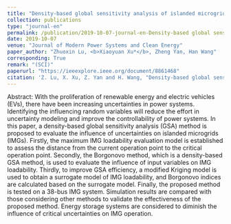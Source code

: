 ```yaml
---
title: "Density-based global sensitivity analysis of islanded microgrid loadability considering distributed energy resource integration"
collection: publications
type: "journal-en"
permalink: /publication/2019-10-07-journal-en-Density-based global sensitivity analysis of islanded microgrid loadability considering distributed energy resource integration
date: 2019-10-07
venue: "Journal of Modern Power Systems and Clean Energy"
paper_author: "Zhuoxin Lu, <b>Xiaoyuan Xu*</b>, Zheng Yan, Han Wang"
corresponding: True
remark: "(SCI)"
paperurl: "https://ieeexplore.ieee.org/document/8861468"
citation: 'Z. Lu, X. Xu, Z. Yan and H. Wang, "Density-based global sensitivity analysis of islanded microgrid loadability considering distributed energy resource integration," <i>Journal of Modern Power Systems and Clean Energy</i>, vol. 8, no. 1, pp. 94-101, 2020.'
---
```


Abstract:
With the proliferation of renewable energy and electric vehicles (EVs), there have been increasing uncertainties in power systems. Identifying the influencing random variables will reduce the effort in uncertainty modeling and improve the controllability of power systems. In this paper, a density-based global sensitivity analysis (GSA) method is proposed to evaluate the influence of uncertainties on islanded microgrids (IMGs). Firstly, the maximum IMG loadability evaluation model is established to assess the distance from the current operation point to the critical operation point. Secondly, the Borgonovo method, which is a density-based GSA method, is used to evaluate the influence of input variables on IMG loadability. Thirdly, to improve GSA efficiency, a modified Kriging model is used to obtain a surrogate model of IMG loadability, and Borgonovo indices are calculated based on the surrogate model. Finally, the proposed method is tested on a 38-bus IMG system. Simulation results are compared with those considering other methods to validate the effectiveness of the proposed method. Energy storage systems are considered to diminish the influence of critical uncertainties on IMG operation.